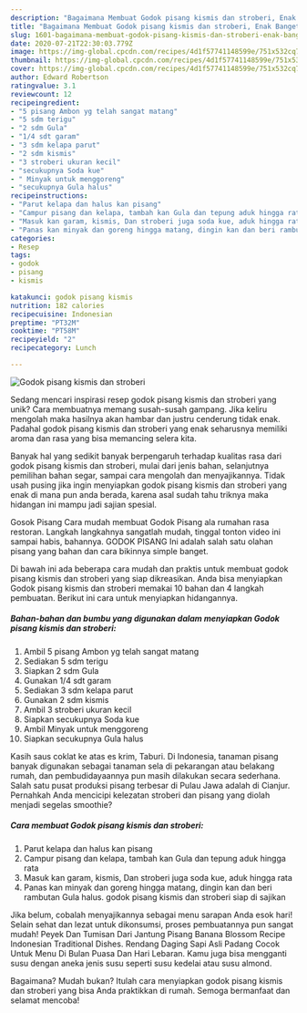 ```yaml
---
description: "Bagaimana Membuat Godok pisang kismis dan stroberi, Enak Banget"
title: "Bagaimana Membuat Godok pisang kismis dan stroberi, Enak Banget"
slug: 1601-bagaimana-membuat-godok-pisang-kismis-dan-stroberi-enak-banget
date: 2020-07-21T22:30:03.779Z
image: https://img-global.cpcdn.com/recipes/4d1f57741148599e/751x532cq70/godok-pisang-kismis-dan-stroberi-foto-resep-utama.jpg
thumbnail: https://img-global.cpcdn.com/recipes/4d1f57741148599e/751x532cq70/godok-pisang-kismis-dan-stroberi-foto-resep-utama.jpg
cover: https://img-global.cpcdn.com/recipes/4d1f57741148599e/751x532cq70/godok-pisang-kismis-dan-stroberi-foto-resep-utama.jpg
author: Edward Robertson
ratingvalue: 3.1
reviewcount: 12
recipeingredient:
- "5 pisang Ambon yg telah sangat matang"
- "5 sdm terigu"
- "2 sdm Gula"
- "1/4 sdt garam"
- "3 sdm kelapa parut"
- "2 sdm kismis"
- "3 stroberi ukuran kecil"
- "secukupnya Soda kue"
- " Minyak untuk menggoreng"
- "secukupnya Gula halus"
recipeinstructions:
- "Parut kelapa dan halus kan pisang"
- "Campur pisang dan kelapa, tambah kan Gula dan tepung aduk hingga rata"
- "Masuk kan garam, kismis, Dan stroberi juga soda kue, aduk hingga rata"
- "Panas kan minyak dan goreng hingga matang, dingin kan dan beri rambutan Gula halus. godok pisang kismis dan stroberi siap di sajikan"
categories:
- Resep
tags:
- godok
- pisang
- kismis

katakunci: godok pisang kismis 
nutrition: 182 calories
recipecuisine: Indonesian
preptime: "PT32M"
cooktime: "PT58M"
recipeyield: "2"
recipecategory: Lunch

---
```



![Godok pisang kismis dan stroberi](https://img-global.cpcdn.com/recipes/4d1f57741148599e/751x532cq70/godok-pisang-kismis-dan-stroberi-foto-resep-utama.jpg)

Sedang mencari inspirasi resep godok pisang kismis dan stroberi yang unik? Cara membuatnya memang susah-susah gampang. Jika keliru mengolah maka hasilnya akan hambar dan justru cenderung tidak enak. Padahal godok pisang kismis dan stroberi yang enak seharusnya memiliki aroma dan rasa yang bisa memancing selera kita.

Banyak hal yang sedikit banyak berpengaruh terhadap kualitas rasa dari godok pisang kismis dan stroberi, mulai dari jenis bahan, selanjutnya pemilihan bahan segar, sampai cara mengolah dan menyajikannya. Tidak usah pusing jika ingin menyiapkan godok pisang kismis dan stroberi yang enak di mana pun anda berada, karena asal sudah tahu triknya maka hidangan ini mampu jadi sajian spesial.

Gosok Pisang Cara mudah membuat Godok Pisang ala rumahan rasa restoran. Langkah langkahnya sangatlah mudah, tinggal tonton video ini sampai habis, bahannya. GODOK PISANG Ini adalah salah satu olahan pisang yang bahan dan cara bikinnya simple banget.


Di bawah ini ada beberapa cara mudah dan praktis untuk membuat godok pisang kismis dan stroberi yang siap dikreasikan. Anda bisa menyiapkan Godok pisang kismis dan stroberi memakai 10 bahan dan 4 langkah pembuatan. Berikut ini cara untuk menyiapkan hidangannya.

<!--inarticleads1-->

##### Bahan-bahan dan bumbu yang digunakan dalam menyiapkan Godok pisang kismis dan stroberi:

1. Ambil 5 pisang Ambon yg telah sangat matang
1. Sediakan 5 sdm terigu
1. Siapkan 2 sdm Gula
1. Gunakan 1/4 sdt garam
1. Sediakan 3 sdm kelapa parut
1. Gunakan 2 sdm kismis
1. Ambil 3 stroberi ukuran kecil
1. Siapkan secukupnya Soda kue
1. Ambil  Minyak untuk menggoreng
1. Siapkan secukupnya Gula halus


Kasih saus coklat ke atas es krim, Taburi. Di Indonesia, tanaman pisang banyak digunakan sebagai tanaman sela di pekarangan atau belakang rumah, dan pembudidayaannya pun masih dilakukan secara sederhana. Salah satu pusat produksi pisang terbesar di Pulau Jawa adalah di Cianjur. Pernahkah Anda mencicipi kelezatan stroberi dan pisang yang diolah menjadi segelas smoothie? 

<!--inarticleads2-->

##### Cara membuat Godok pisang kismis dan stroberi:

1. Parut kelapa dan halus kan pisang
1. Campur pisang dan kelapa, tambah kan Gula dan tepung aduk hingga rata
1. Masuk kan garam, kismis, Dan stroberi juga soda kue, aduk hingga rata
1. Panas kan minyak dan goreng hingga matang, dingin kan dan beri rambutan Gula halus. godok pisang kismis dan stroberi siap di sajikan


Jika belum, cobalah menyajikannya sebagai menu sarapan Anda esok hari! Selain sehat dan lezat untuk dikonsumsi, proses pembuatannya pun sangat mudah! Peyek Dan Tumisan Dari Jantung Pisang Banana Blossom Recipe Indonesian Traditional Dishes. Rendang Daging Sapi Asli Padang Cocok Untuk Menu Di Bulan Puasa Dan Hari Lebaran. Kamu juga bisa mengganti susu dengan aneka jenis susu seperti susu kedelai atau susu almond. 

Bagaimana? Mudah bukan? Itulah cara menyiapkan godok pisang kismis dan stroberi yang bisa Anda praktikkan di rumah. Semoga bermanfaat dan selamat mencoba!
